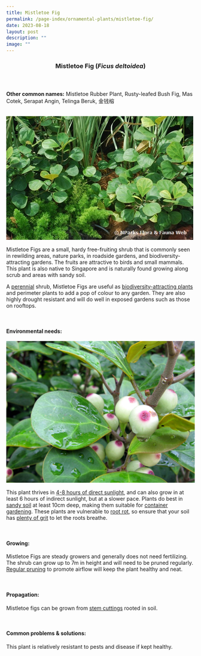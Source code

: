 ```yaml
---
title: Mistletoe Fig
permalink: /page-index/ornamental-plants/mistletoe-fig/
date: 2023-08-18
layout: post
description: ""
image: ""
---
```

<header> 
	<h3>Mistletoe Fig (<em>Ficus deltoidea</em>)</h3> 
</header>

<section>
	<p><strong>Other common names:</strong> Mistletoe Rubber Plant, Rusty-leafed Bush Fig, Mas Cotek, Serapat Angin, Telinga Beruk, 金钱榕</p>
	<br>
</section>

<section>
	<img title="Photo by Flora and Fauna Web." src="/images/Plants/mistletoefig_ffw.jfif">
	<p>Mistletoe Figs are a small, hardy free-fruiting shrub that is commonly seen in rewilding areas, nature parks, in roadside gardens, and biodiversity-attracting gardens. The fruits are attractive to birds and small mammals. This plant is also native to Singapore and is naturally found growing along scrub and areas with sandy soil.</p>
	<p>A <a href="/learn-more-about-gardening/glossary/#p">perennial</a> shrub, Mistletoe Figs are useful as <a href="/page-index/glossary/biodiveristy-attracting-plants/">biodiversity-attracting plants</a> and perimeter plants to add a pop of colour to any garden. They are also highly drought resistant and will do well in exposed gardens such as those on rooftops.</p>
	 <br> 
</section> 
 
<section> 
  <h4>Environmental needs:</h4> 
	<img title="Mistletoe Fig fruits. Photo by Victoria Lim." src="/images/Plants/mistletoefig%20(1)_victorialim.jpg">
  <p>This plant thrives in <a href="/page-index/horticulture-techniques/gauging-light/">4-8 hours of direct sunlight</a>, and can also grow in at least 6 hours of indirect sunlight, but at a slower pace. Plants do best in <a href="/page-index/horticulture-techniques/soil/">sandy soil</a> at least 10cm deep, making them suitable for <a href="/page-index/horticulture-techniques/planting-in-containers/">container gardening</a>. These plants are vulnerable to <a href="/page-index/plant-problems/root-rot/">root rot</a>, so ensure that your soil has <a href="/page-index/horticulture-techniques/soil-amendments/">plenty of grit</a> to let the roots breathe.</p> 
	<br>
</section>
	
<section> 
  <h4>Growing:</h4> 
	<p>Mistletoe Figs are steady growers and generally does not need fertilizing. The shrub can grow up to 7m in height and will need to be pruned regularly. <a href="/page-index/horticulture-techniques/pruning/">Regular pruning</a> to promote airflow will keep the plant healthy and neat.</p> 
	<br> 
</section> 

<section> 
  <h4>Propagation:</h4> 
	<p>Mistletoe figs can be grown from <a href="/page-index/horticulture-techniques/propagating-by-cuttings/">stem cuttings</a> rooted in soil.</p> 
	<br> 
</section> 
 
<section> 
  <h4>Common problems &amp; solutions:</h4> 
	<p>This plant is relatively resistant to pests and disease if kept healthy.</p>
	<br> 
</section>